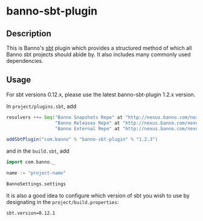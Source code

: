 # banno-sbt-plugin #

## Description ##

This is Banno's [sbt][] plugin which provides a structured method of which all Banno sbt projects should abide by. It also includes many commonly used dependencies.

[sbt]: http://www.scala-sbt.org/

## Usage ##

For sbt versions 0.12.x, please use the latest banno-sbt-plugin 1.2.x version.

In `project/plugins.sbt`, add

```scala
resolvers ++= Seq("Banno Snapshots Repo" at "http://nexus.banno.com/nexus/content/repositories/snapshots",
                  "Banno Releases Repo" at "http://nexus.banno.com/nexus/content/repositories/releases",
                  "Banno External Repo" at "http://nexus.banno.com/nexus/content/groups/external/")

addSbtPlugin("com.banno" % "banno-sbt-plugin" % "1.2.3")
```

and in the `build.sbt`, add

```scala
import com.banno._

name := "project-name"

BannoSettings.settings
```

It is also a good idea to configure which version of sbt you wish to use by designating in the `project/build.properties`:

    sbt.version=0.12.1
